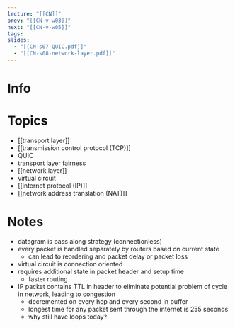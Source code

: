 ```yaml
---
lecture: "[[CN]]"
prev: "[[CN-v-w03]]"
next: "[[CN-v-w05]]"
tags: 
slides:
  - "[[CN-s07-QUIC.pdf]]"
  - "[[CN-s08-network-layer.pdf]]"
---
```



# Info


# Topics
- [[transport layer]]
- [[transmission control protocol (TCP)]]
- QUIC
- transport layer fairness
- [[network layer]]
- virtual circuit
- [[internet protocol (IP)]]
- [[network address translation (NAT)]]


# Notes
- datagram is pass along strategy (connectionless)
- every packet is handled separately by routers based on current state
    - can lead to reordering and packet delay or packet loss
- virtual circuit is connection oriented
- requires additional state in packet header and setup time
    - faster routing
- IP packet contains TTL in header to eliminate potential problem of cycle in network, leading to congestion
    - decremented on every hop and every second in buffer
    - longest time for any packet sent through the internet is 255 seconds
    - why still have loops today?

